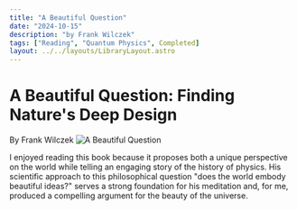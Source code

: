 ```yaml
---
title: "A Beautiful Question"
date: "2024-10-15"
description: "by Frank Wilczek"
tags: ["Reading", "Quantum Physics", Completed]
layout: ../../layouts/LibraryLayout.astro
---
```


# A Beautiful Question: Finding Nature's Deep Design
By Frank Wilczek
![A Beautiful Question](/images/beautiful_question.jpg)

I enjoyed reading this book because it proposes both a unique perspective on the world while telling an engaging story of the history of physics. His scientific approach to this philosophical question "does the world embody beautiful ideas?" serves a strong foundation for his meditation and, for me, produced a compelling argument for the beauty of the universe.